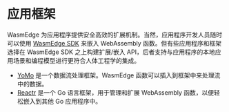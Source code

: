 # 应用框架

WasmEdge 为应用程序提供安全高效的扩展机制。当然，应用程序开发人员随时可以使用 [WasmEdge SDK](https://github.com/WasmEdge/WasmEdge/blob/master/docs/book/en/src/embed.md) 来嵌入 WebAssembly 函数。但有些应用程序和框架选择在 WasmEdge SDK 之上构建扩展/嵌入 API，后者支持与应用程序的本地应用场景和编程模型进行更符合人体工程学的集成。

* [YoMo](https://github.com/WasmEdge/WasmEdge/blob/master/docs/book/en/src/frameworks/app/yomo.md) 是一个数据流处理框架。WasmEdge 函数可以插入到框架中来处理流中的数据。
* [Reactr](https://github.com/WasmEdge/WasmEdge/blob/master/docs/book/en/src/frameworks/app/reactr.md) 是一个 Go 语言框架，用于管理和扩展 WebAssembly 函数，以便轻松嵌入到其他 Go 应用程序中。
